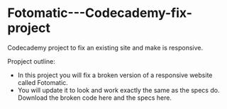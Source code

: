 # Fotomatic---Codecademy-fix-project

Codecademy project to fix an existing site and make is responsive.


Propject outline:
- In this project you will fix a broken version of a responsive website called Fotomatic. 
- You will update it to look and work exactly the same as the specs do. Download the broken code here and the specs here.
